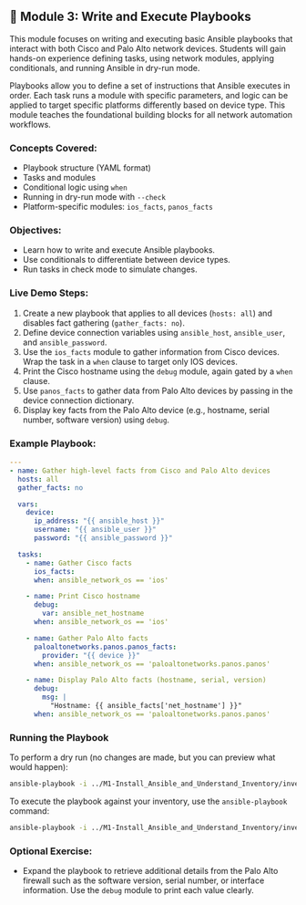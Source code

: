 ## 🧪 Module 3: Write and Execute Playbooks

This module focuses on writing and executing basic Ansible playbooks that interact with both Cisco and Palo Alto network devices. Students will gain hands-on experience defining tasks, using network modules, applying conditionals, and running Ansible in dry-run mode.

Playbooks allow you to define a set of instructions that Ansible executes in order. Each task runs a module with specific parameters, and logic can be applied to target specific platforms differently based on device type. This module teaches the foundational building blocks for all network automation workflows.

### Concepts Covered:
- Playbook structure (YAML format)
- Tasks and modules
- Conditional logic using `when`
- Running in dry-run mode with `--check`
- Platform-specific modules: `ios_facts`, `panos_facts`

### Objectives:
- Learn how to write and execute Ansible playbooks.
- Use conditionals to differentiate between device types.
- Run tasks in check mode to simulate changes.

### Live Demo Steps:
1. Create a new playbook that applies to all devices (`hosts: all`) and disables fact gathering (`gather_facts: no`).
2. Define device connection variables using `ansible_host`, `ansible_user`, and `ansible_password`.
3. Use the `ios_facts` module to gather information from Cisco devices. Wrap the task in a `when` clause to target only IOS devices.
4. Print the Cisco hostname using the `debug` module, again gated by a `when` clause.
5. Use `panos_facts` to gather data from Palo Alto devices by passing in the device connection dictionary.
6. Display key facts from the Palo Alto device (e.g., hostname, serial number, software version) using `debug`.

### Example Playbook:

```yaml
---
- name: Gather high-level facts from Cisco and Palo Alto devices
  hosts: all
  gather_facts: no

  vars:
    device:
      ip_address: "{{ ansible_host }}"
      username: "{{ ansible_user }}"
      password: "{{ ansible_password }}"

  tasks:
    - name: Gather Cisco facts
      ios_facts:
      when: ansible_network_os == 'ios'

    - name: Print Cisco hostname
      debug:
        var: ansible_net_hostname
      when: ansible_network_os == 'ios'

    - name: Gather Palo Alto facts
      paloaltonetworks.panos.panos_facts:
        provider: "{{ device }}"
      when: ansible_network_os == 'paloaltonetworks.panos.panos'

    - name: Display Palo Alto facts (hostname, serial, version)
      debug:
        msg: |
          "Hostname: {{ ansible_facts['net_hostname'] }}"
      when: ansible_network_os == 'paloaltonetworks.panos.panos'
```

### Running the Playbook

To perform a dry run (no changes are made, but you can preview what would happen):

```bash
ansible-playbook -i ../M1-Install_Ansible_and_Understand_Inventory/inventory.ini show_facts.yml --check
```

To execute the playbook against your inventory, use the `ansible-playbook` command:

```bash
ansible-playbook -i ../M1-Install_Ansible_and_Understand_Inventory/inventory.ini show_facts.yml
```

### Optional Exercise:
- Expand the playbook to retrieve additional details from the Palo Alto firewall such as the software version, serial number, or interface information. Use the `debug` module to print each value clearly.